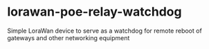 # lorawan-poe-relay-watchdog
Simple LoraWan device to serve as a watchdog for remote reboot of gateways and other networking equipment
